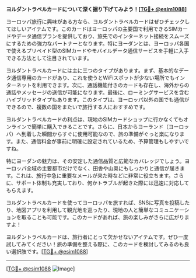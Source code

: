 **ヨルダントラベルカードについて深く掘り下げてみよう！[[TG💪+ @esim1088](https://t.me/s/esim1088)]**

ヨーロッパ旅行に興味がある方なら、ヨルダントラベルカードはぜひチェックしてほしいアイテムです。このカードはヨーロッパの主要国で利用できるSIMカードやデータ通信プランを提供しており、旅先でのインターネット接続をスムーズにするための強力なパートナーとなります。特にヨーダンとは、ヨーロッパ各国で使えるプリペイド型のSIMカードやモバイルデータ通信サービスを手軽に入手できる方法として注目されています。

ヨルダントラベルカードには主に三つのタイプがあります。まず、基本的なデータ通信専用のカードがあり、これを使うとWiFiスポットが少ない場所でもインターネットを利用できます。次に、通話機能付きのカードも存在し、海外からの通話やメッセージの送信が可能になります。最後に、ローミングサービスを含むハイブリッドタイプもあります。このタイプは、ヨーロッパ以外の国でも通信ができるので、複数の国をまたいで旅行する人におすすめです。

ヨルダントラベルカードの利点は、現地のSIMカードショップに行かなくてもオンラインで簡単に購入できることです。さらに、日本からヨーランド（ヨーロッパ）へ到着した瞬間からすぐに使用可能なので、旅の準備がぐっと楽になります。また、通信料金が事前に明確に設定されているため、予算管理もしやすいですね。

特にヨーダンの魅力は、その安定した通信品質と広範なカバレッジでしょう。ヨーロッパ全域の主要都市だけでなく、田舎や山奥にもしっかりと通信が届きます。これは、旅行中急に重要なメールが来た時などに非常に役立ちます。さらに、サポート体制も充実しており、何かトラブルが起きた際には迅速に対応してもらえます。

ヨルダントラベルカードを使ってヨーロッパを旅すれば、SNSに写真を投稿したり、地図アプリを利用して観光地を巡ったり、現地の人と簡単なコミュニケーションを取ることも可能です。このカードがあれば、旅の楽しみがさらに広がりますよ！

ヨルダントラベルカードは、旅行者にとって欠かせないアイテムです。ぜひ一度試してみてください！旅の準備を整える際に、このカードを検討してみるのも良い選択肢です。[[TG💪+ @esim1088](https://t.me/s/esim1088)]

---

[[TG💪+ @esim1088](https://t.me/s/esim1088) ![Image](https://i.postimg.cc/Y0z9fWf4/image.png)]